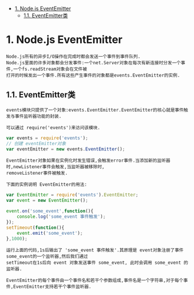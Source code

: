 <!-- TOC -->

- [1. Node.js EventEmitter](#1-nodejs-eventemitter)
    - [1.1. EventEmitter类](#11-eventemitter类)

<!-- /TOC -->

# 1. Node.js EventEmitter

    Node.js所有的异步I/O操作在完成时都会发送一个事件到事件队列.
    Node.js里面的许多对象都会分发事件:一个net.Server对象在每次有新连接时分发一个事件,一个fs.readStream对象会在文件被
    打开的时候发出一个事件.所有这些产生事件的对象都是events.EventEmitter的实例.

## 1.1. EventEmitter类

    events模块只提供了一个对象:events.EventEmitter.EventEmitter的核心就是事件触发与事件监听器功能的封装.

    可以通过 require('events')来访问该模块.
```js
var events = require('events');
// 创建 eventEmitter对象
var eventEmitter = new events.EventEmitter();
```

    EventEmitter对象如果在实例化时发生错误,会触发error事件.当添加新的监听器时,newListener事件会触发,当监听器被移除时,
    removeListener事件被触发.
    
    下面的实例说明 EventEmitter的用法:
```js
var EventEmitter = require('events').EventEmitter;
var event = new EventEmitter();

event.on('some_event',function(){
    console.log('some_event 事件触发');
});
setTimeout(function(){
    event.emit('some_event');
},1000);
```
    运行上面的代码,1s后输出了 'some_event 事件触发'.其原理是 event对象注册了事件 some_event的一个监听器,然后我们通过
    setTimeout在1s后向 event 对象发送事件 some_event, 此时会调用 some_event 的监听器.

    EventEmitter的每个事件由一个事件名和若干个参数组成,事件名是一个字符串,对于每个事件,EventEmitter支持若干个事件监听器.